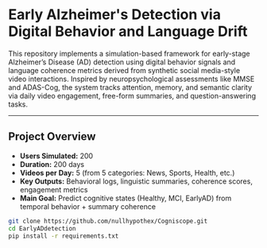 # Early Alzheimer's Detection via Digital Behavior and Language Drift

This repository implements a simulation-based framework for early-stage Alzheimer’s Disease (AD) detection using digital behavior signals and language coherence metrics derived from synthetic social media-style video interactions. Inspired by neuropsychological assessments like MMSE and ADAS-Cog, the system tracks attention, memory, and semantic clarity via daily video engagement, free-form summaries, and question-answering tasks.

---

## Project Overview

- **Users Simulated:** 200
- **Duration:** 200 days
- **Videos per Day:** 5 (from 5 categories: News, Sports, Health, etc.)
- **Key Outputs:** Behavioral logs, linguistic summaries, coherence scores, engagement metrics
- **Main Goal:** Predict cognitive states (Healthy, MCI, EarlyAD) from temporal behavior + summary coherence

```bash
git clone https://github.com/nullhypothex/Cogniscope.git
cd EarlyADdetection
pip install -r requirements.txt
```
